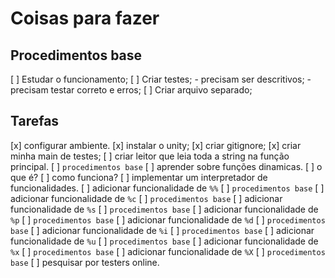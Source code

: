 # Coisas para fazer

## Procedimentos base
[ ] Estudar o funcionamento;
[ ] Criar testes;
    - precisam ser descritivos;
    - precisam testar correto e erros;
[ ] Criar arquivo separado;

## Tarefas

[x] configurar ambiente.
  [x] instalar o unity;
  [x] criar gitignore;
  [x] criar minha main de testes;
[ ] criar leitor que leia toda a string na função principal.
    [ ] `procedimentos base`
[ ] aprender sobre funções dinamicas.
    [ ] o que é?
    [ ] como funciona?
[ ] implementar um interpretador de funcionalidades.
[ ] adicionar funcionalidade de `%%`
    [ ] `procedimentos base`
[ ] adicionar funcionalidade de `%c`
    [ ] `procedimentos base`
[ ] adicionar funcionalidade de `%s`
    [ ] `procedimentos base`
[ ] adicionar funcionalidade de `%p`
    [ ] `procedimentos base`
[ ] adicionar funcionalidade de `%d`
    [ ] `procedimentos base`
[ ] adicionar funcionalidade de `%i`
    [ ] `procedimentos base`
[ ] adicionar funcionalidade de `%u`
    [ ] `procedimentos base`
[ ] adicionar funcionalidade de `%x`
    [ ] `procedimentos base`
[ ] adicionar funcionalidade de `%X`
    [ ] `procedimentos base`
[ ] pesquisar por testers online.